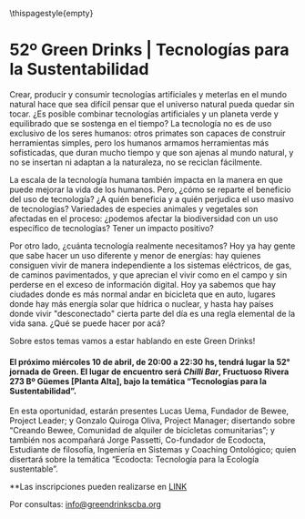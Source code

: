 \thispagestyle{empty}

# 52º Green Drinks | Tecnologías para la Sustentabilidad

Crear, producir y consumir tecnologías artificiales y meterlas en el mundo natural hace que sea difícil pensar que el universo natural pueda quedar sin tocar. ¿Es posible combinar tecnologías artificiales y un planeta verde y equilibrado que se sostenga en el tiempo? La tecnología no es de uso exclusivo de los seres humanos: otros primates son capaces de construir herramientas simples, pero los humanos armamos herramientas más sofisticadas, que duran mucho tiempo y que son ajenas al mundo natural, y no se insertan ni adaptan a la naturaleza, no se reciclan fácilmente.

La escala de la tecnología humana también impacta en la manera en que puede mejorar la vida de los humanos. Pero, ¿cómo se reparte el beneficio del uso de tecnología? ¿A quién beneficia y a quién perjudica el uso masivo de tecnologías? Variedades de especies animales y vegetales son afectadas en el proceso: ¿podemos afectar la biodiversidad con un uso específico de tecnologías? Tener un impacto positivo?

Por otro lado, ¿cuánta tecnología realmente necesitamos? Hoy ya hay gente que sabe hacer un uso diferente y menor de energías: hay quienes consiguen vivir de manera independiente a los sistemas eléctricos, de gas, de caminos pavimentados, y que aprecian el vivir como en el campo y sin perderse en el exceso de información digital. Hoy ya sabemos que hay ciudades donde es más normal andar en bicicleta que en auto, lugares donde hay más energía solar que hídrica o nuclear, y hasta hay países donde vivir "desconectado" cierta parte del día es una regla elemental de la vida sana. ¿Qué se puede hacer por acá?

Sobre estos temas vamos a estar hablando en este Green Drinks!

#### El próximo miércoles 10 de abril, de 20:00 a 22:30 hs, tendrá lugar la 52° jornada de Green. El lugar de encuentro será *Chilli Bar*, Fructuoso Rivera 273 Bº Güemes [Planta Alta], bajo la temática “Tecnologías para la Sustentabilidad”.

En esta oportunidad, estarán presentes 
Lucas Uema, Fundador de Bewee, Project Leader; y
Gonzalo Quiroga Oliva, Project Manager;
disertando sobre 
“Creando Bewee, Comunidad de alquiler de bicicletas comunitarias”;
y también nos acompañará
Jorge Passetti, Co-fundador de Ecodocta, Estudiante de filosofía, Ingeniería en Sistemas y Coaching Ontológico; quien disertará sobre la temática
“Ecodocta: Tecnología para la Ecología sustentable”.

**Las inscripciones pueden realizarse en 
[LINK](http://tic.eventbrite.com)

Por consultas: info@greendrinkscba.org 

